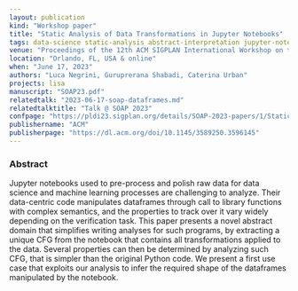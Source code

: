 ```yaml
---
layout: publication
kind: "Workshop paper"
title: "Static Analysis of Data Transformations in Jupyter Notebooks"
tags: data-science static-analysis abstract-interpretation jupyter-notebooks
venue: "Proceedings of the 12th ACM SIGPLAN International Workshop on the State Of the Art in Program Analysis (SOAP 2023)"
location: "Orlando, FL, USA & online"
when: "June 17, 2023"
authors: "Luca Negrini, Guruprerana Shabadi, Caterina Urban"
projects: lisa
manuscript: "SOAP23.pdf"
relatedtalk: "2023-06-17-soap-dataframes.md"
relatedtalktitle: "Talk @ SOAP 2023"
confpage: "https://pldi23.sigplan.org/details/SOAP-2023-papers/1/Static-Analysis-of-Data-Transformations-in-Jupyter-Notebooks"
publishername: "ACM"
publisherpage: "https://dl.acm.org/doi/10.1145/3589250.3596145"
---
```

    

### Abstract

Jupyter notebooks used to pre-process and polish raw data for data science and machine learning processes are challenging to analyze. Their data-centric code manipulates dataframes through call to library functions with complex semantics, and the properties to track over it vary widely depending on the verification task. This paper presents a novel abstract domain that simplifies writing analyses for such programs, by extracting a unique CFG from the notebook that contains all transformations applied to the data. Several properties can then be determined by analyzing such CFG, that is simpler than the original Python code. We present a first use case that exploits our analysis to infer the required shape of the dataframes manipulated by the notebook.

